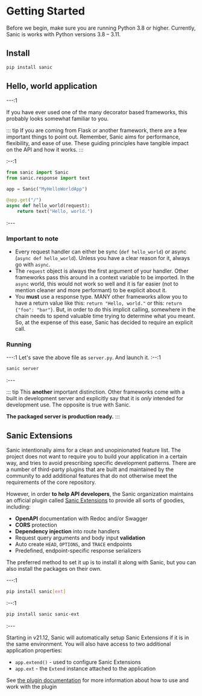 # Getting Started

Before we begin, make sure you are running Python 3.8 or higher. Currently, Sanic is works with Python versions 3.8 – 3.11.

## Install

```sh
pip install sanic
```

## Hello, world application

---:1

If you have ever used one of the many decorator based frameworks, this probably looks somewhat familiar to you.

::: tip 
If you are coming from Flask or another framework, there are a few important things to point out. Remember, Sanic aims for performance, flexibility, and ease of use. These guiding principles have tangible impact on the API and how it works.
:::



:--:1

```python
from sanic import Sanic
from sanic.response import text

app = Sanic("MyHelloWorldApp")

@app.get("/")
async def hello_world(request):
    return text("Hello, world.")
```

:---

### Important to note

- Every request handler can either be sync (`def hello_world`) or async (`async def hello_world`). Unless you have a clear reason for it, always go with `async`.
- The `request` object is always the first argument of your handler. Other frameworks pass this around in a context variable to be imported. In the `async` world, this would not work so well and it is far easier (not to mention cleaner and more performant) to be explicit about it. 
- You **must** use a response type. MANY other frameworks allow you to have a return value like this: `return "Hello, world."` or this: `return {"foo": "bar"}`. But, in order to do this implicit calling, somewhere in the chain needs to spend valuable time trying to determine what you meant. So, at the expense of this ease, Sanic has decided to require an explicit call.

### Running

---:1
Let's save the above file as `server.py`. And launch it.
:--:1
```sh
sanic server
```
:---

::: tip 
This **another** important distinction. Other frameworks come with a built in development server and explicitly say that it is _only_ intended for development use. The opposite is true with Sanic. 

**The packaged server is production ready.**
:::

## Sanic Extensions

Sanic intentionally aims for a clean and unopinionated feature list. The project does not want to require you to build your application in a certain way, and tries to avoid prescribing specific development patterns. There are a number of third-party plugins that are built and maintained by the community to add additional features that do not otherwise meet the requirements of the core repository.

However, in order **to help API developers**, the Sanic organization maintains an official plugin called [Sanic Extensions](../plugins/sanic-ext/getting-started.md) to provide all sorts of goodies, including:

- **OpenAPI** documentation with Redoc and/or Swagger
- **CORS** protection
- **Dependency injection** into route handlers
- Request query arguments and body input **validation**
- Auto create `HEAD`, `OPTIONS`, and `TRACE` endpoints
- Predefined, endpoint-specific response serializers

The preferred method to set it up is to install it along with Sanic, but you can also install the packages on their own.

---:1
```sh
pip install sanic[ext]
```
:--:1
```sh
pip install sanic sanic-ext
```
:---

Starting in v21.12, Sanic will automatically setup Sanic Extensions if it is in the same environment. You will also have access to two additional application properties:

- `app.extend()` - used to configure Sanic Extensions
- `app.ext` - the `Extend` instance attached to the application

See [the plugin documentation](../plugins/sanic-ext/getting-started.md) for more information about how to use and work with the plugin
